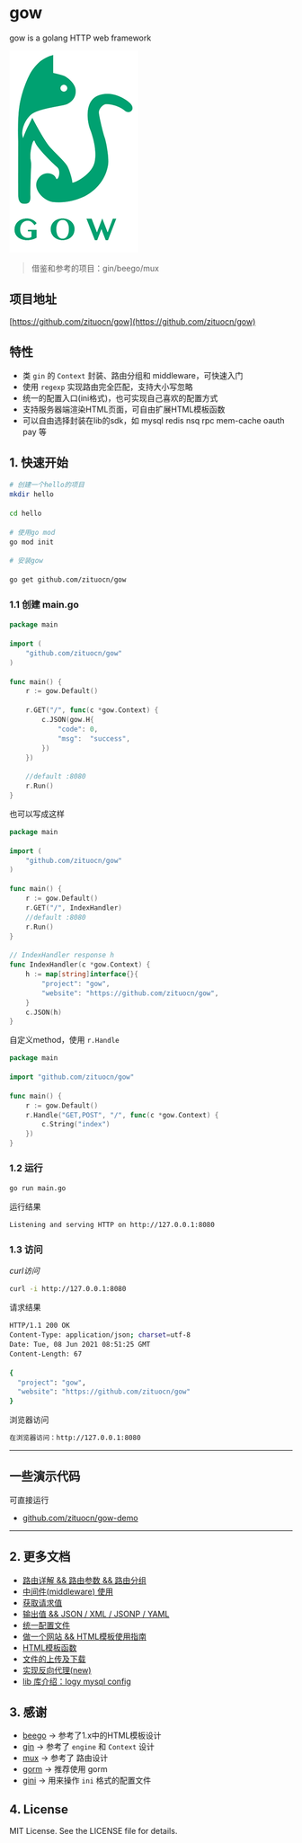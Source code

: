 # gow
gow is a golang HTTP web framework

![gow logo](docs/logo.png)


> 借鉴和参考的项目：gin/beego/mux

## 项目地址

[https://github.com/zituocn/gow](https://github.com/zituocn/gow)

## 特性

* 类 `gin` 的 `Context` 封装、路由分组和 middleware，可快速入门
* 使用 `regexp` 实现路由完全匹配，支持大小写忽略
* 统一的配置入口(ini格式)，也可实现自己喜欢的配置方式
* 支持服务器端渲染HTML页面，可自由扩展HTML模板函数
* 可以自由选择封装在lib的sdk，如 mysql redis nsq rpc mem-cache oauth pay 等

## 1. 快速开始

```sh
# 创建一个hello的项目
mkdir hello

cd hello

# 使用go mod
go mod init

# 安装gow

go get github.com/zituocn/gow
```

### 1.1 创建 main.go

```go
package main

import (
	"github.com/zituocn/gow"
)

func main() {
	r := gow.Default()

	r.GET("/", func(c *gow.Context) {
		c.JSON(gow.H{
			"code": 0,
			"msg":  "success",
		})
	})

	//default :8080
	r.Run()
}
```

也可以写成这样

```go
package main

import (
	"github.com/zituocn/gow"
)

func main() {
	r := gow.Default()
	r.GET("/", IndexHandler)
	//default :8080
	r.Run()
}

// IndexHandler response h
func IndexHandler(c *gow.Context) {
	h := map[string]interface{}{
		"project": "gow",
		"website": "https://github.com/zituocn/gow",
	}
	c.JSON(h)
}
```

自定义method，使用 `r.Handle`

```go
package main

import "github.com/zituocn/gow"

func main() {
	r := gow.Default()
	r.Handle("GET,POST", "/", func(c *gow.Context) {
		c.String("index")
	})
}
```

### 1.2 运行

```sh
go run main.go
```

运行结果

```sh
Listening and serving HTTP on http://127.0.0.1:8080
```

### 1.3 访问

*curl访问*

```sh
curl -i http://127.0.0.1:8080
```

请求结果

```sh
HTTP/1.1 200 OK
Content-Type: application/json; charset=utf-8
Date: Tue, 08 Jun 2021 08:51:25 GMT
Content-Length: 67

{
  "project": "gow",
  "website": "https://github.com/zituocn/gow"
}
```

浏览器访问

```sh
在浏览器访问：http://127.0.0.1:8080
```

---

## 一些演示代码

可直接运行

* [github.com/zituocn/gow-demo](https://github.com/zituocn/gow-demo)

---

## 2. 更多文档

* [路由详解 && 路由参数 && 路由分组](https://github.com/zituocn/gow/blob/main/docs/route.md)
* [中间件(middleware) 使用](https://github.com/zituocn/gow/blob/main/docs/middleware.md)
* [获取请求值](https://github.com/zituocn/gow/blob/main/docs/request.md)
* [输出值 && JSON / XML / JSONP / YAML](https://github.com/zituocn/gow/blob/main/docs/response.md)
* [统一配置文件](https://github.com/zituocn/gow/blob/main/docs/config.md)
* [做一个网站 && HTML模板使用指南](https://github.com/zituocn/gow/blob/main/docs/website.md)
* [HTML模板函数](https://github.com/zituocn/gow/blob/main/docs/html.md)
* [文件的上传及下载](https://github.com/zituocn/gow/blob/main/docs/upload.md)
* [实现反向代理(new)](https://github.com/zituocn/gow/blob/main/docs/proxy.md)
* [lib 库介绍：logy mysql config ](https://github.com/zituocn/gow/blob/main/docs/lib.md)

## 3. 感谢

* [beego](https://github.com/beego/beego) -> 参考了1.x中的HTML模板设计
* [gin](https://github.com/gin-gonic/gin) -> 参考了 `engine` 和 `Context` 设计
* [mux](https://github.com/gorilla/mux)   -> 参考了 路由设计
* [gorm](https://github.com/go-gorm/gorm) -> 推荐使用 gorm
* [gini](https://github.com/gkzy/gini)     -> 用来操作 `ini` 格式的配置文件

## 4. License

MIT License. See the LICENSE file for details.



